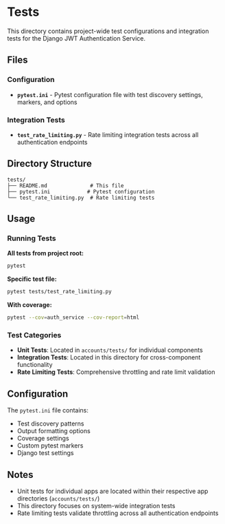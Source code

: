 # Tests

This directory contains project-wide test configurations and integration tests for the Django JWT Authentication Service.

## Files

### Configuration
- **`pytest.ini`** - Pytest configuration file with test discovery settings, markers, and options

### Integration Tests
- **`test_rate_limiting.py`** - Rate limiting integration tests across all authentication endpoints

## Directory Structure

```
tests/
├── README.md              # This file
├── pytest.ini            # Pytest configuration
└── test_rate_limiting.py  # Rate limiting tests
```

## Usage

### Running Tests

**All tests from project root:**
```bash
pytest
```

**Specific test file:**
```bash
pytest tests/test_rate_limiting.py
```

**With coverage:**
```bash
pytest --cov=auth_service --cov-report=html
```

### Test Categories

- **Unit Tests**: Located in `accounts/tests/` for individual components
- **Integration Tests**: Located in this directory for cross-component functionality
- **Rate Limiting Tests**: Comprehensive throttling and rate limit validation

## Configuration

The `pytest.ini` file contains:
- Test discovery patterns
- Output formatting options
- Coverage settings
- Custom pytest markers
- Django test settings

## Notes

- Unit tests for individual apps are located within their respective app directories (`accounts/tests/`)
- This directory focuses on system-wide integration tests
- Rate limiting tests validate throttling across all authentication endpoints
